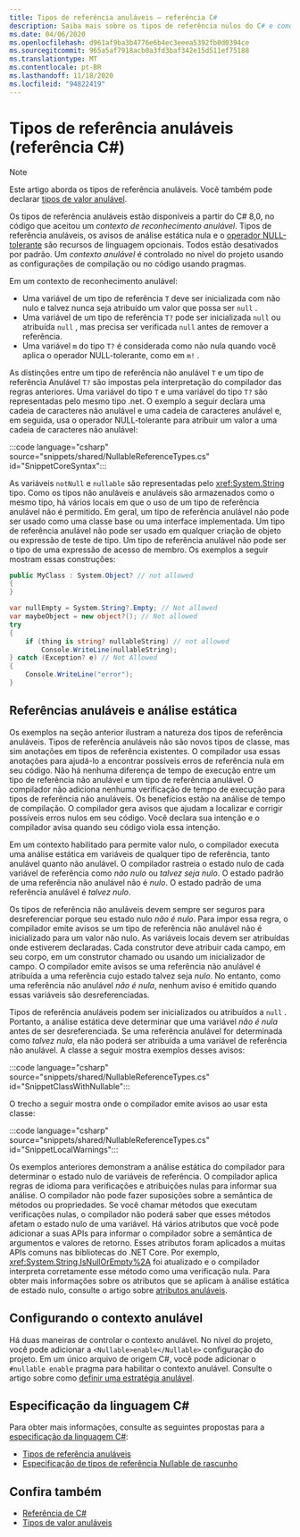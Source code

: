 ```yaml
---
title: Tipos de referência anuláveis – referência C#
description: Saiba mais sobre os tipos de referência nulos do C# e como usá-los
ms.date: 04/06/2020
ms.openlocfilehash: d961af9ba3b4776e6b4ec3eeea5392fb0d0394ce
ms.sourcegitcommit: 965a5af7918acb0a3fd3baf342e15d511ef75188
ms.translationtype: MT
ms.contentlocale: pt-BR
ms.lasthandoff: 11/18/2020
ms.locfileid: "94822419"
---
```

# <a name="nullable-reference-types-c-reference"></a>Tipos de referência anuláveis (referência C#)

> [!NOTE]
> Este artigo aborda os tipos de referência anuláveis. Você também pode declarar [tipos de valor anulável](nullable-value-types.md).

Os tipos de referência anuláveis estão disponíveis a partir do C# 8,0, no código que aceitou um *contexto de reconhecimento anulável*. Tipos de referência anuláveis, os avisos de análise estática nula e o [operador NULL-tolerante](../operators/null-forgiving.md) são recursos de linguagem opcionais. Todos estão desativados por padrão. Um *contexto anulável* é controlado no nível do projeto usando as configurações de compilação ou no código usando pragmas.

 Em um contexto de reconhecimento anulável:

- Uma variável de um tipo de referência `T` deve ser inicializada com não nulo e talvez nunca seja atribuído um valor que possa ser `null` .
- Uma variável de um tipo de referência `T?` pode ser inicializada `null` ou atribuída `null` , mas precisa ser verificada `null` antes de remover a referência.
- Uma variável `m` do tipo `T?` é considerada como não nula quando você aplica o operador NULL-tolerante, como em `m!` .

As distinções entre um tipo de referência não anulável `T` e um tipo de referência Anulável `T?` são impostas pela interpretação do compilador das regras anteriores. Uma variável do tipo `T` e uma variável do tipo `T?` são representadas pelo mesmo tipo .net. O exemplo a seguir declara uma cadeia de caracteres não anulável e uma cadeia de caracteres anulável e, em seguida, usa o operador NULL-tolerante para atribuir um valor a uma cadeia de caracteres não anulável:

:::code language="csharp" source="snippets/shared/NullableReferenceTypes.cs" id="SnippetCoreSyntax":::

As variáveis `notNull` e `nullable` são representadas pelo <xref:System.String> tipo. Como os tipos não anuláveis e anuláveis são armazenados como o mesmo tipo, há vários locais em que o uso de um tipo de referência anulável não é permitido. Em geral, um tipo de referência anulável não pode ser usado como uma classe base ou uma interface implementada. Um tipo de referência anulável não pode ser usado em qualquer criação de objeto ou expressão de teste de tipo. Um tipo de referência anulável não pode ser o tipo de uma expressão de acesso de membro. Os exemplos a seguir mostram essas construções:

```csharp
public MyClass : System.Object? // not allowed
{
}

var nullEmpty = System.String?.Empty; // Not allowed
var maybeObject = new object?(); // Not allowed
try
{
    if (thing is string? nullableString) // not allowed
        Console.WriteLine(nullableString);
} catch (Exception? e) // Not Allowed
{
    Console.WriteLine("error");
}
```

## <a name="nullable-references-and-static-analysis"></a>Referências anuláveis e análise estática

Os exemplos na seção anterior ilustram a natureza dos tipos de referência anuláveis. Tipos de referência anuláveis não são novos tipos de classe, mas sim anotações em tipos de referência existentes. O compilador usa essas anotações para ajudá-lo a encontrar possíveis erros de referência nula em seu código. Não há nenhuma diferença de tempo de execução entre um tipo de referência não anulável e um tipo de referência anulável. O compilador não adiciona nenhuma verificação de tempo de execução para tipos de referência não anuláveis. Os benefícios estão na análise de tempo de compilação. O compilador gera avisos que ajudam a localizar e corrigir possíveis erros nulos em seu código. Você declara sua intenção e o compilador avisa quando seu código viola essa intenção.

Em um contexto habilitado para permite valor nulo, o compilador executa uma análise estática em variáveis de qualquer tipo de referência, tanto anulável quanto não anulável. O compilador rastreia o estado nulo de cada variável de referência como *não nulo* ou *talvez seja nulo*. O estado padrão de uma referência não anulável não é *nulo*. O estado padrão de uma referência anulável é *talvez nulo*.

Os tipos de referência não anuláveis devem sempre ser seguros para desreferenciar porque seu estado nulo *não é nulo*. Para impor essa regra, o compilador emite avisos se um tipo de referência não anulável não é inicializado para um valor não nulo. As variáveis locais devem ser atribuídas onde estiverem declaradas. Cada construtor deve atribuir cada campo, em seu corpo, em um construtor chamado ou usando um inicializador de campo. O compilador emite avisos se uma referência não anulável é atribuída a uma referência cujo estado talvez seja *nulo*. No entanto, como uma referência não anulável *não é nula*, nenhum aviso é emitido quando essas variáveis são desreferenciadas.

Tipos de referência anuláveis podem ser inicializados ou atribuídos a `null` . Portanto, a análise estática deve determinar que uma variável *não é nula* antes de ser desreferenciada. Se uma referência anulável for determinada como *talvez nula*, ela não poderá ser atribuída a uma variável de referência não anulável. A classe a seguir mostra exemplos desses avisos:

:::code language="csharp" source="snippets/shared/NullableReferenceTypes.cs" id="SnippetClassWithNullable":::

O trecho a seguir mostra onde o compilador emite avisos ao usar esta classe:

:::code language="csharp" source="snippets/shared/NullableReferenceTypes.cs" id="SnippetLocalWarnings":::

Os exemplos anteriores demonstram a análise estática do compilador para determinar o estado nulo de variáveis de referência. O compilador aplica regras de idioma para verificações e atribuições nulas para informar sua análise.  O compilador não pode fazer suposições sobre a semântica de métodos ou propriedades. Se você chamar métodos que executam verificações nulas, o compilador não poderá saber que esses métodos afetam o estado nulo de uma variável. Há vários atributos que você pode adicionar a suas APIs para informar o compilador sobre a semântica de argumentos e valores de retorno. Esses atributos foram aplicados a muitas APIs comuns nas bibliotecas do .NET Core. Por exemplo, <xref:System.String.IsNullOrEmpty%2A> foi atualizado e o compilador interpreta corretamente esse método como uma verificação nula. Para obter mais informações sobre os atributos que se aplicam à análise estática de estado nulo, consulte o artigo sobre [atributos anuláveis](../attributes/nullable-analysis.md).

## <a name="setting-the-nullable-context"></a>Configurando o contexto anulável

Há duas maneiras de controlar o contexto anulável. No nível do projeto, você pode adicionar a `<Nullable>enable</Nullable>` configuração do projeto. Em um único arquivo de origem C#, você pode adicionar o `#nullable enable` pragma para habilitar o contexto anulável. Consulte o artigo sobre como [definir uma estratégia anulável](../../nullable-migration-strategies.md).

## <a name="c-language-specification"></a>Especificação da linguagem C#

Para obter mais informações, consulte as seguintes propostas para a [especificação da linguagem C#](~/_csharplang/spec/introduction.md):

- [Tipos de referência anuláveis](~/_csharplang/proposals/csharp-8.0/nullable-reference-types.md)
- [Especificação de tipos de referência Nullable de rascunho](~/_csharplang/proposals/csharp-9.0/nullable-reference-types-specification.md)

## <a name="see-also"></a>Confira também

- [Referência de C#](../index.md)
- [Tipos de valor anuláveis](nullable-value-types.md)
